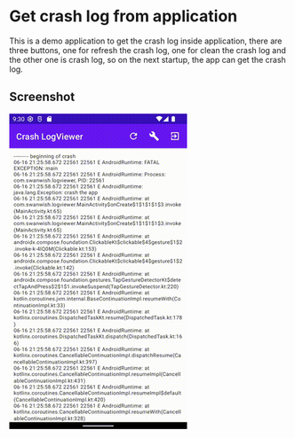 # Get crash log from application

This is a demo application to get the crash log inside application, 
there are three buttons, one for refresh the crash log, 
one for clean the crash log and the other one is crash log, 
so on the next startup, the app can get the crash log.

## Screenshot

![](screenshots/crash.gif)
